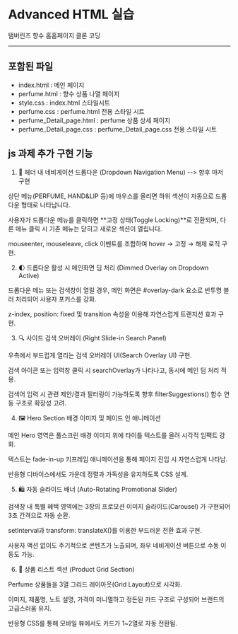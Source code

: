 # Advanced HTML 실습

탬버린즈 향수 홈홈페이지 클론 코딩

---

## 포함된 파일
 - index.html : 메인 페이지
 - perfume.html : 향수 상품 나열 페이지
 - style.css : index.html 스타일시트
 - perfume.css : perfume.html 전용 스타일 시트
 - perfume_Detail_page.html : perfume 상품 상세 페이지
 - perfume_Detail_page.css : perfume_Detail_page.css 전용 스타일 시트

## js 과제 추가 구현 기능

1. 🔽 헤더 내 네비게이션 드롭다운 (Dropdown Navigation Menu) --> 향후 마저 구현

상단 메뉴(PERFUME, HAND&LIP 등)에 마우스를 올리면 하위 섹션이 자동으로 드롭다운 형태로 나타납니다.

사용자가 드롭다운 메뉴를 클릭하면 **고정 상태(Toggle Locking)**로 전환되며, 다른 메뉴 클릭 시 기존 메뉴는 닫히고 새로운 섹션이 열립니다.

mouseenter, mouseleave, click 이벤트를 조합하여 hover → 고정 → 해제 로직 구현.

2. 🌓 드롭다운 활성 시 메인화면 딤 처리 (Dimmed Overlay on Dropdown Active)

드롭다운 메뉴 또는 검색창이 열릴 경우, 메인 화면은 #overlay-dark 요소로 반투명 블러 처리되어 사용자 포커스를 강화.

z-index, position: fixed 및 transition 속성을 이용해 자연스럽게 트랜지션 효과 구현.

3. 🔍 사이드 검색 오버레이 (Right Slide-in Search Panel)

우측에서 부드럽게 열리는 검색 오버레이 UI(Search Overlay UI) 구현.

검색 아이콘 또는 입력창 클릭 시 searchOverlay가 나타나고, 동시에 메인 딤 처리 적용.

검색어 입력 시 관련 제안/결과 필터링이 가능하도록 향후 filterSuggestions() 함수 연동 구조로 확장성 고려.

4. 🖼️ Hero Section 배경 이미지 및 페이드 인 애니메이션

메인 Hero 영역은 풀스크린 배경 이미지 위에 타이틀 텍스트를 올려 시각적 임팩트 강화.

텍스트는 fade-in-up 키프레임 애니메이션을 통해 페이지 진입 시 자연스럽게 나타남.

반응형 디바이스에서도 가운데 정렬과 가독성을 유지하도록 CSS 설계.

5. 🛍️ 자동 슬라이드 배너 (Auto-Rotating Promotional Slider)

검색창 내 특별 혜택 영역에는 3장의 프로모션 이미지 슬라이드(Carousel) 가 구현되어 3초 간격으로 자동 순환.

setInterval과 transform: translateX()를 이용한 부드러운 전환 효과 구현.

사용자 액션 없이도 주기적으로 콘텐츠가 노출되며, 좌우 네비게이션 버튼으로 수동 이동도 가능.

6. 🧴 상품 리스트 섹션 (Product Grid Section)

Perfume 상품들을 3열 그리드 레이아웃(Grid Layout)으로 시각화.

이미지, 제품명, 노트 설명, 가격이 미니멀하고 정돈된 카드 구조로 구성되어 브랜드의 고급스러움 유지.

반응형 CSS를 통해 모바일 뷰에서도 카드가 1~2열로 자동 전환됨.

